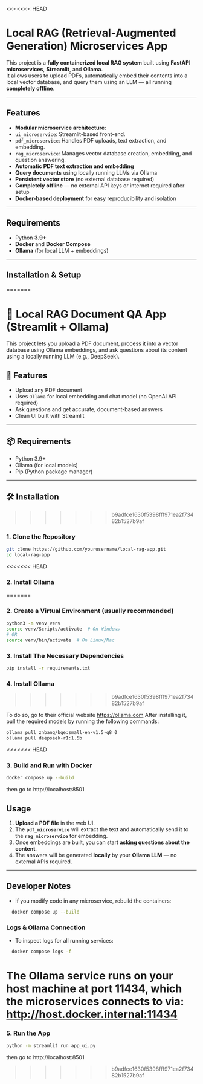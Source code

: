 <<<<<<< HEAD
#  Local RAG (Retrieval-Augmented Generation) Microservices App

This project is a **fully containerized local RAG system** built using **FastAPI microservices**, **Streamlit**, and **Ollama**.  
It allows users to upload PDFs, automatically embed their contents into a local vector database, and query them using an LLM — all running **completely offline**.

---

##  Features

-  **Modular microservice architecture**:
  - `ui_microservice`: Streamlit-based front-end.
  - `pdf_microservice`: Handles PDF uploads, text extraction, and embedding.
  - `rag_microservice`: Manages vector database creation, embedding, and question answering.
-  **Automatic PDF text extraction and embedding**
-  **Query documents** using locally running LLMs via Ollama
-  **Persistent vector store** (no external database required)
-  **Completely offline** — no external API keys or internet required after setup
-  **Docker-based deployment** for easy reproducibility and isolation


---

##  Requirements

- Python **3.9+**
- **Docker** and **Docker Compose**
- **Ollama** (for local LLM + embeddings)

---


##  Installation & Setup
=======
# 📄 Local RAG Document QA App (Streamlit + Ollama)

This project lets you upload a PDF document, process it into a vector database using Ollama embeddings, and ask questions about its content using a locally running LLM (e.g., DeepSeek).

## 🚀 Features
- Upload any PDF document
- Uses `Ollama` for local embedding and chat model (no OpenAI API required)
- Ask questions and get accurate, document-based answers
- Clean UI built with Streamlit

---

## 📦 Requirements

- Python 3.9+
- Ollama (for local models)
- Pip (Python package manager)

---

## 🛠️ Installation
>>>>>>> b9adfce1630f5398fff971ea2f73482b1527b9af

### 1. Clone the Repository

```bash
git clone https://github.com/yourusername/local-rag-app.git
cd local-rag-app
```

<<<<<<< HEAD
### 2. Install Ollama
=======
### 2. Create a Virtual Environment (usually recommended)

```bash
python3 -m venv venv
source venv/Scripts/activate  # On Windows
# OR
source venv/bin/activate  # On Linux/Mac
```

### 3. Install The Necessary Dependencies

```bash
pip install -r requirements.txt
```

### 4. Install Ollama
>>>>>>> b9adfce1630f5398fff971ea2f73482b1527b9af

To do so, go to their official website https://ollama.com
After installing it, pull the required models by running the following commands:

```bash
ollama pull znbang/bge:small-en-v1.5-q8_0
ollama pull deepseek-r1:1.5b
```

<<<<<<< HEAD
### 3. Build and Run with Docker

```bash
docker compose up --build
```
then go to http://localhost:8501

##  Usage

1. **Upload a PDF file** in the web UI.
2. The **`pdf_microservice`** will extract the text and automatically send it to the **`rag_microservice`** for embedding.
3. Once embeddings are built, you can start **asking questions about the content**.
4. The answers will be generated **locally** by your **Ollama LLM** — no external APIs required.

---

##  Developer Notes

- If you modify code in any microservice, rebuild the containers:
```bash
  docker compose up --build
```
###  Logs & Ollama Connection

- To inspect logs for all running services:
```bash
  docker compose logs -f
```

The Ollama service runs on your host machine at port 11434, which the microservices connects to via: http://host.docker.internal:11434
=======
### 5. Run the App

```bash
python -m streamlit run app_ui.py
```
then go to http://localhost:8501
>>>>>>> b9adfce1630f5398fff971ea2f73482b1527b9af
